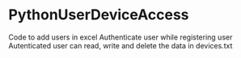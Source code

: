 # PythonUserDeviceAccess
Code to add users in excel 
Authenticate user while registering user 
Autenticated user can read, write and delete the data in devices.txt
